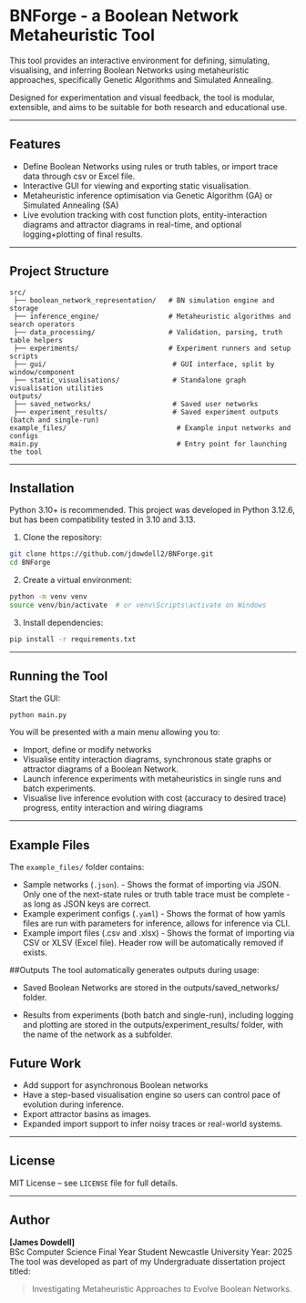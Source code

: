 # BNForge - a Boolean Network Metaheuristic Tool

This tool provides an interactive environment for defining, simulating, visualising, and inferring Boolean Networks using metaheuristic approaches, specifically Genetic Algorithms and Simulated Annealing.

Designed for experimentation and visual feedback, the tool is modular, extensible, and aims to be suitable for both research and educational use.

---

## Features

- Define Boolean Networks using rules or truth tables, or import trace data through csv or Excel file.
- Interactive GUI for viewing and exporting static visualisation.
- Metaheuristic inference optimisation via Genetic Algorithm (GA) or Simulated Annealing (SA)
- Live evolution tracking with cost function plots, entity-interaction diagrams and attractor diagrams in real-time, and optional logging+plotting of final results.

---

## Project Structure

```
src/
 ├── boolean_network_representation/   # BN simulation engine and storage
 ├── inference_engine/                 # Metaheuristic algorithms and search operators
 ├── data_processing/                  # Validation, parsing, truth table helpers
 ├── experiments/                      # Experiment runners and setup scripts
 ├── gui/                               # GUI interface, split by window/component
 ├── static_visualisations/             # Standalone graph visualisation utilities
outputs/
 ├── saved_networks/                    # Saved user networks
 ├── experiment_results/                # Saved experiment outputs (batch and single-run)
example_files/                           # Example input networks and configs
main.py                                  # Entry point for launching the tool
```

---

## Installation

Python 3.10+ is recommended. This project was developed in Python 3.12.6, but has been compatibility tested in 3.10 and 3.13.

1. Clone the repository:
```bash
git clone https://github.com/jdowdell2/BNForge.git
cd BNForge
```

2. Create a virtual environment:
```bash
python -m venv venv
source venv/bin/activate  # or venv\Scripts\activate on Windows
```

3. Install dependencies:
```bash
pip install -r requirements.txt
```

---

## Running the Tool

Start the GUI:
```bash
python main.py
```

You will be presented with a main menu allowing you to:
- Import, define or modify networks
- Visualise entity interaction diagrams, synchronous state graphs or attractor diagrams of a Boolean Network.
- Launch inference experiments with metaheuristics in single runs and batch experiments.
- Visualise live inference evolution with cost (accuracy to desired trace) progress, entity interaction and wiring diagrams

---

## Example Files
The `example_files/` folder contains:
- Sample networks (`.json`). - Shows the format of importing via JSON. Only one of the next-state rules or truth table trace must be complete - as long as JSON keys are correct.
- Example experiment configs (`.yaml`) - Shows the format of how yamls files are run with parameters for inference, allows for inference via CLI.
- Example import files (.csv and .xlsx) - Shows the format of importing via CSV or XLSV (Excel file). Header row will be automatically removed if exists. 

##Outputs
The tool automatically generates outputs during usage:

- Saved Boolean Networks are stored in the outputs/saved_networks/ folder.

- Results from experiments (both batch and single-run), including logging and plotting are stored in the  outputs/experiment_results/ folder, with the name of the network as a subfolder.






## Future Work

- Add support for asynchronous Boolean networks
- Have a step-based visualisation engine so users can control pace of evolution during inference.
- Export attractor basins as images.
- Expanded import support to infer noisy traces or real-world systems.

---

## License

MIT License – see `LICENSE` file for full details.

---

## Author

**[James Dowdell]**  
BSc Computer Science Final Year Student
Newcastle University
Year: 2025
The tool was developed as part of my Undergraduate dissertation project titled:
> Investigating Metaheuristic Approaches to Evolve Boolean Networks.